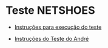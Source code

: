 # Teste NETSHOES

* [Instruções para execução do teste](NETSHOES.md)

* [Instruções do Teste do André](ANDRE.md)